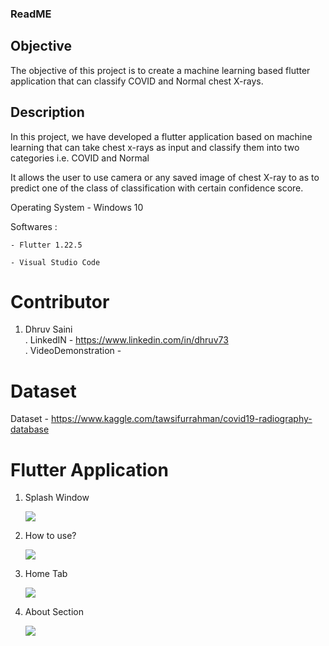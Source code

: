 ### ReadME

## Objective
The objective of this project is to create a machine learning based flutter application that can classify COVID and Normal chest X-rays. 

## Description 
In this project, we have developed a flutter application based on machine learning that can take chest x-rays as input and classify them into two categories i.e. COVID and Normal

It allows the user to use camera or any saved image of chest X-ray to as to predict one of the class of classification with certain confidence score.

Operating System - Windows 10

Softwares : 
	
	- Flutter 1.22.5
	
	- Visual Studio Code
	
	
# Contributor
1. Dhruv Saini  
     . LinkedIN - https://www.linkedin.com/in/dhruv73                               
     . VideoDemonstration - 
     
     
# Dataset
	
  Dataset - https://www.kaggle.com/tawsifurrahman/covid19-radiography-database
  
 
# Flutter Application
	
  1. Splash Window
  
	  ![](Images/1.jpg)
	
	
  2. How to use?
    
	  ![](Images/2.jpg)
	
	
  3. Home Tab
  
	  ![](Images/3.jpg)
	
	
  4. About Section
  
	  ![](Images/4.jpg)
	

